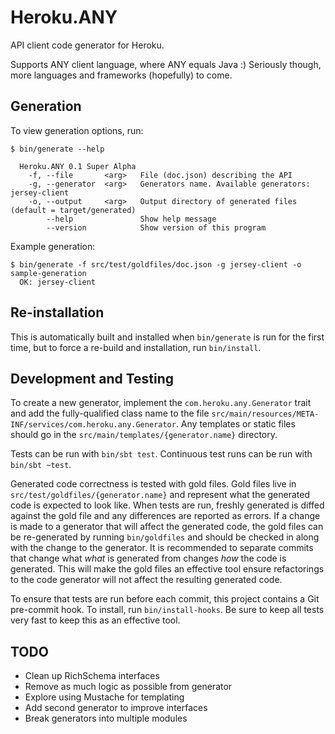 Heroku.ANY
==========

API client code generator for Heroku.

Supports ANY client language, where ANY equals Java :) Seriously though, more languages and frameworks (hopefully) to come.

Generation
----------

To view generation options, run:

    $ bin/generate --help
    
      Heroku.ANY 0.1 Super Alpha
        -f, --file       <arg>   File (doc.json) describing the API
        -g, --generator  <arg>   Generators name. Available generators: jersey-client
        -o, --output     <arg>   Output directory of generated files (default = target/generated)
            --help               Show help message
            --version            Show version of this program

Example generation:

    $ bin/generate -f src/test/goldfiles/doc.json -g jersey-client -o sample-generation
      OK: jersey-client

Re-installation
---------------

This is automatically built and installed when `bin/generate` is run for the first time, but to force a re-build and installation, run `bin/install`.

Development and Testing
-----------------------

To create a new generator, implement the `com.heroku.any.Generator` trait and add the fully-qualified class name to the file `src/main/resources/META-INF/services/com.heroku.any.Generator`. Any templates or static files should go in the `src/main/templates/{generator.name}` directory.

Tests can be run with `bin/sbt test`. Continuous test runs can be run with `bin/sbt ~test`.

Generated code correctness is tested with gold files. Gold files live in `src/test/goldfiles/{generator.name}` and represent what the generated code is expected to look like. When tests are run, freshly generated is diffed against the gold file and any differences are reported as errors. If a change is made to a generator that will affect the generated code, the gold files can be re-generated by running `bin/goldfiles` and should be checked in along with the change to the generator. It is recommended to separate commits that change what *what* is generated from changes *how* the code is generated. This will make the gold files an effective tool ensure refactorings to the code generator will not affect the resulting generated code.

To ensure that tests are run before each commit, this project contains a Git pre-commit hook. To install, run `bin/install-hooks`. Be sure to keep all tests very fast to keep this as an effective tool.

TODO
----

 - Clean up RichSchema interfaces
 - Remove as much logic as possible from generator
 - Explore using Mustache for templating
 - Add second generator to improve interfaces
 - Break generators into multiple modules
